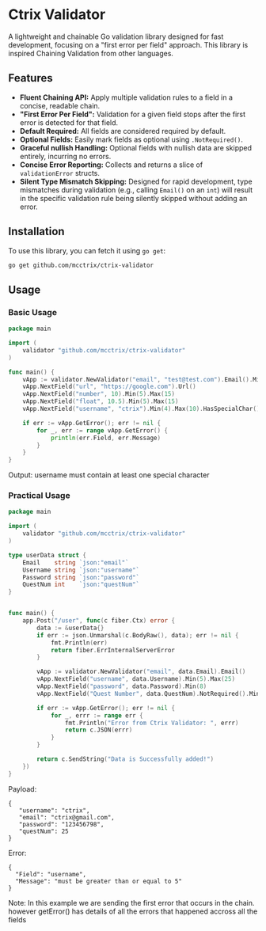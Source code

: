 # Ctrix Validator

A lightweight and chainable Go validation library designed for fast development, focusing on a "first error per field" approach.
This library is inspired Chaining Validation from other languages.

## Features

- **Fluent Chaining API:** Apply multiple validation rules to a field in a concise, readable chain.
- **"First Error Per Field":** Validation for a given field stops after the first error is detected for that field.
- **Default Required:** All fields are considered required by default.
- **Optional Fields:** Easily mark fields as optional using `.NotRequired()`.
- **Graceful nullish Handling:** Optional fields with nullish data are skipped entirely, incurring no errors.
- **Concise Error Reporting:** Collects and returns a slice of `validationError` structs.
- **Silent Type Mismatch Skipping:** Designed for rapid development, type mismatches during validation (e.g., calling `Email()` on an `int`) will result in the specific validation rule being silently skipped without adding an error.

## Installation

To use this library, you can fetch it using `go get`:

```bash
go get github.com/mcctrix/ctrix-validator

```

## Usage

### Basic Usage

````go
package main

import (
	validator "github.com/mcctrix/ctrix-validator"
)

func main() {
	vApp := validator.NewValidator("email", "test@test.com").Email().Min(5).Max(30).HasSpecialChar()
	vApp.NextField("url", "https://google.com").Url()
	vApp.NextField("number", 10).Min(5).Max(15)
	vApp.NextField("float", 10.5).Min(5).Max(15)
	vApp.NextField("username", "ctrix").Min(4).Max(10).HasSpecialChar()

	if err := vApp.GetError(); err != nil {
		for _, err := range vApp.GetError() {
			println(err.Field, err.Message)
		}
	}
}
````

Output:
username must contain at least one special character

### Practical Usage

````go
package main

import (
	validator "github.com/mcctrix/ctrix-validator"
)

type userData struct {
	Email    string `json:"email"`
	Username string `json:"username"`
	Password string `json:"password"`
	QuestNum int    `json:"questNum"`
}


func main() {
	app.Post("/user", func(c fiber.Ctx) error {
		data := &userData{}
		if err := json.Unmarshal(c.BodyRaw(), data); err != nil {
			fmt.Println(err)
			return fiber.ErrInternalServerError
		}

		vApp := validator.NewValidator("email", data.Email).Email()
		vApp.NextField("username", data.Username).Min(5).Max(25)
		vApp.NextField("password", data.Password).Min(8)
		vApp.NextField("Quest Number", data.QuestNum).NotRequired().Min(10).Max(20)

		if err := vApp.GetError(); err != nil {
			for _, errr := range err {
				fmt.Println("Error from Ctrix Validator: ", errr)
				return c.JSON(errr)
			}
		}

		return c.SendString("Data is Successfully added!")
	})
}
````

Payload:

```
{
   "username": "ctrix",
   "email": "ctrix@gmail.com",
   "password": "123456798",
   "questNum": 25
}
```

Error:

```
{
  "Field": "username",
  "Message": "must be greater than or equal to 5"
}
```

Note: In this example we are sending the first error that occurs in the chain. however getError() has details of all the errors that happened accross all the fields
